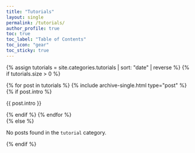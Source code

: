 ```yaml
---
title: "Tutorials"
layout: single
permalink: /tutorials/
author_profile: true
toc: true
toc_label: "Table of Contents"
toc_icon: "gear"
toc_sticky: true
---
```


{% assign tutorials = site.categories.tutorials | sort: "date" | reverse %}
{% if tutorials.size > 0 %}
  <div class="entries-list">
    {% for post in tutorials %}
      {% include archive-single.html type="post" %}
        {% if post.intro %}
            <p class="tutorial-intro">{{ post.intro }}</p>
        {% endif %}
    {% endfor %}
  </div>
{% else %}
  <p>No posts found in the <code>tutorial</code> category.</p>
{% endif %}